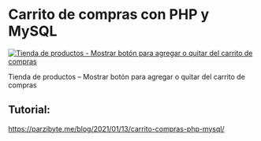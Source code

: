 # Carrito de compras con PHP y MySQL
[![Tienda de productos - Mostrar botón para agregar o quitar del carrito de compras](https://parzibyte.me/blog/wp-content/uploads/2021/01/Tienda-de-productos-Mostrar-boton-para-agregar-o-quitar-del-carrito-de-compras.png)](https://parzibyte.me/blog/wp-content/uploads/2021/01/Tienda-de-productos-Mostrar-boton-para-agregar-o-quitar-del-carrito-de-compras.png)

Tienda de productos – Mostrar botón para agregar o quitar del carrito de compras

## Tutorial:
https://parzibyte.me/blog/2021/01/13/carrito-compras-php-mysql/